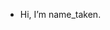 - Hi, I’m name_taken. 
<!---
Pudulu/Pudulu is a ✨ special ✨ repository because its `README.md` (this file) appears on your GitHub profile.
You can click the Preview link to take a look at your changes.
--->
